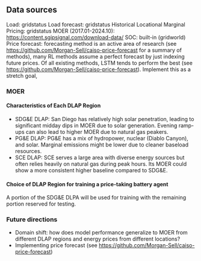 ## Data sources
Load: gridstatus
Load forecast: gridstatus
Historical Locational Marginal Pricing: gridstatus
MOER (2017.01-2024.10): https://content.sgipsignal.com/download-data/ 
SOC: built-in (gridworld)
Price forecast: forecasting method is an active area of research (see https://github.com/Morgan-Sell/caiso-price-forecast for a summary of methods), many RL methods assume a perfect forecast by just indexing future prices. Of all existing methods, LSTM tends to perform the best (see https://github.com/Morgan-Sell/caiso-price-forecast). Implement this as a stretch goal,

### MOER 
#### Characteristics of Each DLAP Region
- SDG&E DLAP: San Diego has relatively high solar penetration, leading to significant midday dips in MOER due to solar generation. Evening ramp-ups can also lead to higher MOER due to natural gas peakers.
- PG&E DLAP: PG&E has a mix of hydropower, nuclear (Diablo Canyon), and solar. Marginal emissions might be lower due to cleaner baseload resources.
- SCE DLAP: SCE serves a large area with diverse energy sources but often relies heavily on natural gas during peak hours. Its MOER could show a more consistent higher baseline compared to SDG&E.
#### Choice of DLAP Region for training a price-taking battery agent 
A portion of the SDG&E DLPA will be used for training with the remaining portion reserved for testing. 

### Future directions
- Domain shift: how does model performance generalize to MOER from different DLAP regions and energy prices from different locations?
- Implementing price forecast (see https://github.com/Morgan-Sell/caiso-price-forecast)